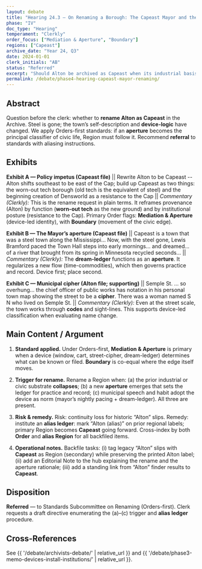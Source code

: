 ```yaml
---
layout: debate
title: "Hearing 24.3 — On Renaming a Borough: The Capeast Mayor and the Archive’s Authority"
phase: "IV"
doc_type: "Hearing"
temperament: "Clerkly"
order_focus: ["Mediation & Aperture", "Boundary"]
regions: ["Capeast"]
archive_date: "Year 24, Q3"
date: 2024-01-01
clerk_initials: "AB"
status: "Referred"
excerpt: "Should Alton be archived as Capeast when its industrial basis collapses and a dream-ledger begins to govern the files?"
permalink: /debate/phase4-hearing-capeast-mayor-renaming/
---
```


## Abstract
Question before the clerk: whether to **rename Alton as Capeast** in the Archive. Steel is gone; the town’s self-description and **device-logic** have changed. We apply Orders-first standards: if an **aperture** becomes the principal classifier of civic life, Region must follow it. Recommend **referral** to standards with aliasing instructions.

## Exhibits

**Exhibit A — Policy impetus (Capeast file)**
|| Rewrite Alton to be Capeast -- Alton shifts southeast to be east of the Cap; build up Capeast as two things: the worn-out tech borough (old tech is the equivalent of steel) and the beginning creation of Densworld as a resistance to the Cap ||
*Commentary (Clerkly):* This is the rename request in plain terms. It reframes provenance (Alton) by function (**worn-out tech** as the new ground) and by institutional posture (resistance to the Cap). Primary Order flags: **Mediation & Aperture** (device-led identity), with **Boundary** (movement of the civic edge).

**Exhibit B — The Mayor’s aperture (Capeast file)**
|| Capeast is a town that was a steel town along the Mississippi… Now, with the steel gone, Lewis Bramford paced the Town Hall steps into early mornings… and dreamed… of a river that brought from its spring in Minnesota recycled seconds… ||
*Commentary (Clerkly):* The **dream-ledger** functions as an **aperture**. It regularizes a new flow (time-commodities), which then governs practice and record. Device first; place second.

**Exhibit C — Municipal cipher (Alton file; supporting)**
|| Semple St. … so overhung… the chief officer of public works has notation in his personal town map showing the street to be a **cipher**. There was a woman named S N who lived on Semple St. ||
*Commentary (Clerkly):* Even at the street scale, the town works through **codes** and sight-lines. This supports device-led classification when evaluating name change.

## Main Content / Argument
1) **Standard applied.** Under Orders-first, **Mediation & Aperture** is primary when a device (window, cart, street-cipher, dream-ledger) determines what can be known or filed. **Boundary** is co-equal where the edge itself moves.

2) **Trigger for rename.** Rename a Region when: (a) the prior industrial or civic substrate **collapses**; (b) a new **aperture** emerges that sets the ledger for practice and record; (c) municipal speech and habit adopt the device as norm (mayor’s nightly pacing + dream-ledger). All three are present.

3) **Risk & remedy.** Risk: continuity loss for historic “Alton” slips. Remedy: institute an **alias ledger**: mark “Alton (alias)” on prior regional labels; primary Region becomes **Capeast** going forward. Cross-index by both **Order** and **alias Region** for all backfiled items.

4) **Operational notes.** Backfile tasks: (i) tag legacy “Alton” slips with **Capeast** as Region (secondary) while preserving the printed Alton label; (ii) add an Editorial Note to the hub explaining the rename and the aperture rationale; (iii) add a standing link from “Alton” finder results to **Capeast**.

## Disposition
**Referred** — to Standards Subcommittee on Renaming (Orders-first). Clerk requests a draft directive enumerating the (a)–(c) trigger and **alias ledger** procedure.

## Cross-References
See {{ '/debate/archivists-debate/' | relative_url }} and {{ '/debate/phase3-memo-devices-install-institutions/' | relative_url }}.
